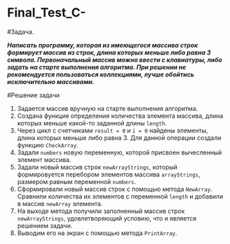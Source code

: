 # Final_Test_C-

#Задача. 

***Написать программу, которая из имеющегося массива строк формирует массив из строк, длина которых меньше либо равна 3 символа.
Первоначальный массив можно ввести с клавиатуры, либо задать на старте выполнения алгоритма. При решении не рекомендуется пользоваться коллекциями, 
лучше обойтись исключительно массивами.***

#Решение задачи

1. Задается массив вручную на старте выполнения алгоритма. 
2. Создана функция определения количества элемента массива, длина которых меньше какой-то заданной длины `length`.
3. Через цикл с счетчиками `result = 0` и `i = 0` найдены элементы, длина которых меньше либо равна 3. Для данной операции создали функцию `CheckArray`.
4. Задали `numbers` новую переменную, которой присвоен вычесленный элемент массива.
5. Задали новый массив строк `newArrayStrings`, который формировуется перебором элементов массива `arrayStrings`, размером равным переменной `numbers`.
6. Сформировали новый массив строк с помощью метода `NewArray`. Cравнили количества их элементов с переменной `length` и добавили в массив `newArray` элемента. 
7. На выходе метода получили заполненный массив строк `newArrayStrings`, удовлетворяющий условию, что и является решением задачи. 
8. Выводим его на экран с помощью метода `PrintArray`.
